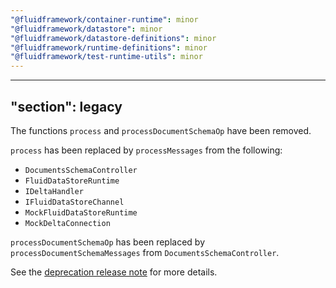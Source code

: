 ```yaml
---
"@fluidframework/container-runtime": minor
"@fluidframework/datastore": minor
"@fluidframework/datastore-definitions": minor
"@fluidframework/runtime-definitions": minor
"@fluidframework/test-runtime-utils": minor
---
```

---
"section": legacy
---

The functions `process` and `processDocumentSchemaOp` have been removed.

`process` has been replaced by `processMessages` from the following:
- `DocumentsSchemaController`
- `FluidDataStoreRuntime`
- `IDeltaHandler`
- `IFluidDataStoreChannel`
- `MockFluidDataStoreRuntime`
- `MockDeltaConnection`

`processDocumentSchemaOp` has been replaced by `processDocumentSchemaMessages` from `DocumentsSchemaController`.

See the [deprecation release note](https://github.com/microsoft/FluidFramework/releases/tag/client_v2.5.0#user-content-the-process-function-on-ifluiddatastorechannel-ideltahandler-mockfluiddatastoreruntime-and-mockdeltaconnection-is-now-deprecated-22840) for more details.
